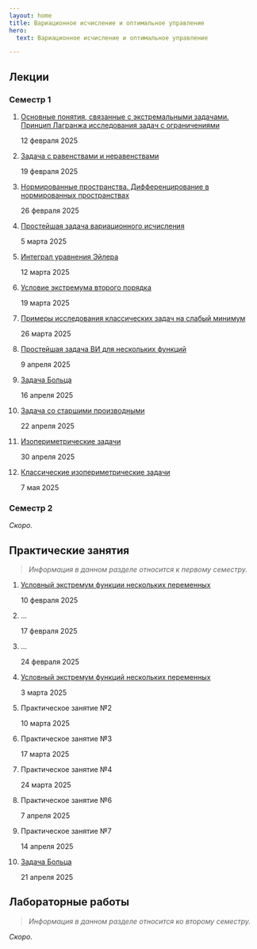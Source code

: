 ```yaml
---
layout: home
title: Вариационное исчисление и оптимальное управление
hero:
  text: Вариационное исчисление и оптимальное управление

---
```


## Лекции

### Семестр 1

1. [Основные понятия, связанные с экстремальными задачами. Принцип Лагранжа исследования задач с ограничениями](./2025/lectures/01/)<p class="subtext">12 февраля 2025</p>
2. [Задача с равенствами и неравенствами](./2025/lectures/02/)<p class="subtext">19 февраля 2025</p>
3. [Нормированные пространства. Дифференцирование в нормированных пространствах](./2025/lectures/03/)<p class="subtext">26 февраля 2025</p>
4. [Простейшая задача вариационного исчисления](./2025/lectures/04/)<p class="subtext">5 марта 2025</p>
5. [Интеграл уравнения Эйлера](./2025/lectures/05/)<p class="subtext">12 марта 2025</p>
6. [Условие экстремума второго порядка](./2025/lectures/06/)<p class="subtext">19 марта 2025</p>
7. [Примеры исследования классических задач на слабый минимум](./2025/lectures/07/)<p class="subtext">26 марта 2025</p>
8. [Простейшая задача ВИ для нескольких функций](./2025/lectures/08/)<p class="subtext">9 апреля 2025</p>
10. [Задача Больца](./2025/lectures/10/)<p class="subtext">16 апреля 2025</p>
11. [Задача со старшими производными](./2025/lectures/11/)<p class="subtext">22 апреля 2025</p>
11. [Изопериметрические задачи](./2025/lectures/12/)<p class="subtext">30 апреля 2025</p>
12. [Классические изопериметрические задачи](./2025/lectures/13/)<p class="subtext">7 мая 2025</p>

### Семестр 2

*Скоро.*

## Практические занятия

> *Информация в данном разделе относится к первому семестру.*

1. [Условный экстремум функции нескольких переменных](./2025/practice/01/)<p class="subtext">10 февраля 2025</p>
1. ...<p class="subtext">17 февраля 2025</p>
1. ...<p class="subtext">24 февраля 2025</p>
2. [Условный экстремум функций нескольких переменных](./2025/practice/04/)<p class="subtext">3 марта 2025</p>
3. Практическое занятие №2<p class="subtext">10 марта 2025</p>
4. Практическое занятие №3<p class="subtext">17 марта 2025</p>
5. Практическое занятие №4<p class="subtext">24 марта 2025</p>
6. Практическое занятие №6<p class="subtext">7 апреля 2025</p>
7. Практическое занятие №7<p class="subtext">14 апреля 2025</p>
8. [Задача Больца](./2025/practice/07/)<p class="subtext">21 апреля 2025</p>

## Лабораторные работы

> *Информация в данном разделе относится ко второму семестру.*

*Скоро.*